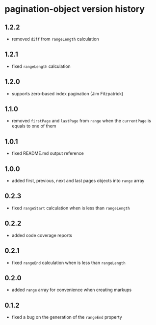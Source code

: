 # pagination-object version history

## 1.2.2
- removed `diff` from `rangeLength` calculation

## 1.2.1
- fixed `rangeLength` calculation

## 1.2.0
- supports zero-based index pagination (Jim Fitzpatrick)

## 1.1.0
- removed `firstPage` and `lastPage` from `range` when the `currentPage` is equals to one of them

## 1.0.1
- fixed README.md output reference

## 1.0.0
- added first, previous, next and last pages objects into `range` array

## 0.2.3
- fixed `rangeStart` calculation when is less than `rangeLength`

## 0.2.2
- added code coverage reports

## 0.2.1
- fixed `rangeEnd` calculation when is less than `rangeLength`

## 0.2.0
- added `range` array for convenience when creating markups

## 0.1.2
- fixed a bug on the generation of the `rangeEnd` property
